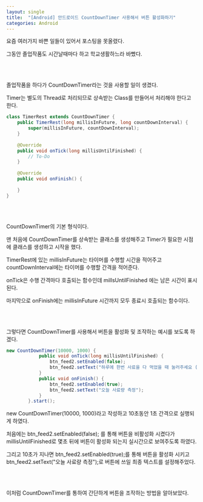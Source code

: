 ```yaml
---
layout: single
title:  "[Android] 안드로이드 CountDownTimer 사용해서 버튼 활성화하기"
categories: Android
---
```


요즘 여러가지 바쁜 일들이 있어서 포스팅을 못올렸다. 

그동안 졸업작품도 시간날때마다 하고 학교생활하느라 바빴다.

 <br/><br/>

졸업작품을 하다가 CountDownTimer라는 것을 사용할 일이 생겼다. 

Timer는 별도의 Thread로 처리되므로 상속받는 Class를 만들어서 처리해야 한다고 한다.

```java
class TimerRest extends CountDownTimer {
    public TimerRest(long millisInFuture, long countDownInterval) {
        super(millisInFuture, countDownInterval);
    }
            
    @Override
    public void onTick(long millisUntilFinished) {
        // To-Do
    }
    
    @Override
    public void onFinish() {
 
    }
}
```

 <br/><br/>

CountDownTimer의 기본 형식이다. 

맨 처음에 CountDownTimer를 상속받는 클래스를 생성해주고 Timer가 필요한 시점에 클래스를 생성하고 시작을 했다.

TimerRest에 있는 millisInFuture는 타이머를 수행할 시간을 적어주고 countDownInterval에는 타이머를 수행할 간격을 적어준다.

onTick은 수행 간격마다 호출되는 함수인데 millsUntilFinished 에는 남은 시간이 표시된다.

마지막으로 onFinish에는 millisInFuture 시간까지 모두 종료시 호출되는 함수이다.

<br/><br/>

그렇다면 CountDownTimer를 사용해서 버튼을 활성화 및 조작하는 예시를 보도록 하겠다.

```java
new CountDownTimer(10000, 1000) {
            public void onTick(long millisUntilFinished) {
                btn_feed2.setEnabled(false);
                btn_feed2.setText("하루에 한번 사료을 다 먹었을 때 눌러주세요 (남은시간 : " + millisUntilFinished / 1000 + ")");
            }
            public void onFinish() {
                btn_feed2.setEnabled(true);
                btn_feed2.setText("오늘 사료량 측정");
            }
        }.start();
```

new CountDownTimer(10000, 1000)라고 작성하고 10초동안 1초 간격으로 실행되게 하였다.

처음에는 btn_feed2.setEnabled(false); 를 통해 버튼을 비활성화 시켰다가 millisUntilFinished로 몇초 뒤에 버튼이 활성화 되는지 실시간으로 보여주도록 하였다.

그리고 10초가 지나면 btn_feed2.setEnabled(true);를 통해 버튼을 활성화 시키고  btn_feed2.setText("오늘 사료량 측정");로 버튼에 쓰일 최종 텍스트를 설정해주었다.

 <br/><br/>

이처럼 CountDownTimer를 통하여 간단하게 버튼을 조작하는 방법을 알아보았다.
